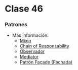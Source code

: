 # Clase 46

### Patrones

- Más información:
    - [Mixin](https://www.wikiwand.com/es/Mixin)
    - [Chain of Responsability](https://www.wikiwand.com/es/Chain_of_Responsibility_(patr%C3%B3n_de_dise%C3%B1o))
    - [Observador](https://www.wikiwand.com/es/Observer_(patr%C3%B3n_de_dise%C3%B1o))
    - [Mediator](https://www.wikiwand.com/es/Mediator_(patr%C3%B3n_de_dise%C3%B1o))
    - [Patrón Façade (Fachada)](https://www.wikiwand.com/es/Iterador_(patr%C3%B3n_de_dise%C3%B1o))